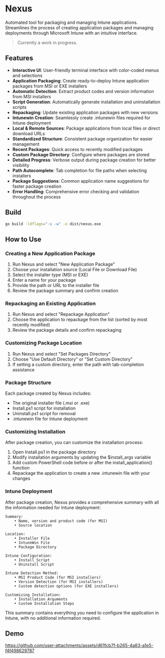 # Nexus

Automated tool for packaging and managing Intune applications. Streamlines the process of creating application packages and managing deployments through Microsoft Intune with an intuitive interface.

> Currently a work in progress.

## Features

- **Interactive UI**: User-friendly terminal interface with color-coded menus and selections
- **Application Packaging**: Create ready-to-deploy Intune application packages from MSI or EXE installers
- **Automatic Detection**: Extract product codes and version information from MSI installers
- **Script Generation**: Automatically generate installation and uninstallation scripts
- **Repackaging**: Update existing application packages with new versions
- **Intunewin Creation**: Seamlessly create .intunewin files required for Intune deployment
- **Local & Remote Sources**: Package applications from local files or direct download URLs
- **Standardized Structure**: Consistent package organization for easier management
- **Recent Packages**: Quick access to recently modified packages
- **Custom Package Directory**: Configure where packages are stored
- **Detailed Progress**: Verbose output during package creation for better visibility
- **Path Autocomplete**: Tab completion for file paths when selecting installers
- **Package Suggestions**: Common application name suggestions for faster package creation
- **Error Handling**: Comprehensive error checking and validation throughout the process

## Build

```bash
go build -ldflags="-s -w" -o dist/nexus.exe
```

## How to Use

### Creating a New Application Package

1. Run Nexus and select "New Application Package"
2. Choose your installation source (Local File or Download File)
3. Select the installer type (MSI or EXE)
4. Enter a name for your package
5. Provide the path or URL to the installer file
6. Review the package summary and confirm creation

### Repackaging an Existing Application

1. Run Nexus and select "Repackage Application"
2. Choose the application to repackage from the list (sorted by most recently modified)
3. Review the package details and confirm repackaging

### Customizing Package Location

1. Run Nexus and select "Set Packages Directory"
2. Choose "Use Default Directory" or "Set Custom Directory"
3. If setting a custom directory, enter the path with tab-completion assistance

### Package Structure

Each package created by Nexus includes:

- The original installer file (.msi or .exe)
- Install.ps1 script for installation
- Uninstall.ps1 script for removal
- .intunewin file for Intune deployment

### Customizing Installation

After package creation, you can customize the installation process:

1. Open Install.ps1 in the package directory
2. Modify installation arguments by updating the $install_args variable
3. Add custom PowerShell code before or after the install_application() function
4. Repackage the application to create a new .intunewin file with your changes

### Intune Deployment

After package creation, Nexus provides a comprehensive summary with all the information needed for Intune deployment:

```plaintext
Summary:
    • Name, version and product code (for MSI)
    • Source location

Location:
    • Installer File
    • IntuneWin File
    • Package Directory

Intune Configuration:
    • Install Script
    • Uninstall Script

Intune Detection Method:
    • MSI Product Code (for MSI installers)
    • Version Detection (for MSI installers)
    • Custom detection options (for EXE installers)

Customizing Installation:
    • Installation Arguments
    • Custom Installation Steps
```

This summary contains everything you need to configure the application in Intune, with no additional information required.

## Demo

<https://github.com/user-attachments/assets/d61fcb7f-b265-4a83-a1e5-f4f498629787>
